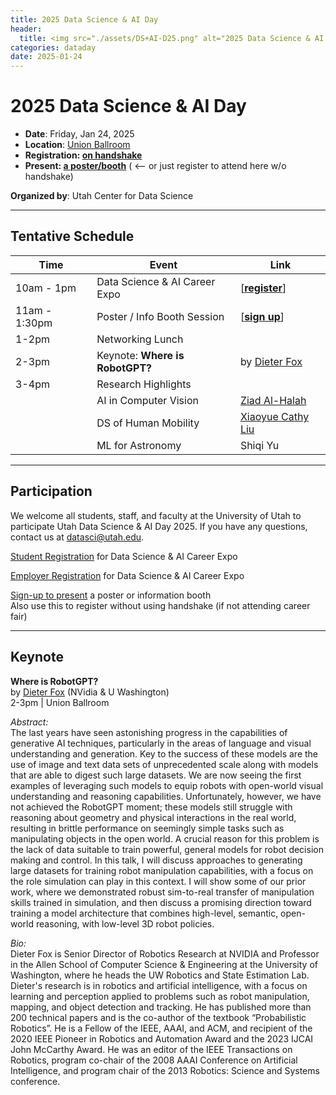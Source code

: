 ```yaml
---
title: 2025 Data Science & AI Day
header:
  title: <img src="./assets/DS+AI-D25.png" alt="2025 Data Science & AI Day">
categories: dataday
date: 2025-01-24
---
```


# 2025 Data Science & AI Day

- **Date**: Friday, Jan 24, 2025
- **Location**: [Union Ballroom](https://g.page/unionuofu)
- **Registration: [on handshake](https://utah.joinhandshake.com/career_fairs/53705/student_preview)**
- **Present: [a poster/booth](https://forms.gle/3nYDiEwDFQY1GP6FA)**  ( <-- or just register to attend here w/o handshake)

**Organized by**: Utah Center for Data Science


---

## Tentative Schedule

| Time | Event | Link |
| ----- | --------- | --- |
| 10am - 1pm | Data Science & AI Career Expo | [**[register](https://utah.joinhandshake.com/career_fairs/53705/student_preview)**] |
| 11am - 1:30pm | Poster / Info Booth Session | [**[sign up](https://forms.gle/3nYDiEwDFQY1GP6FA)**] |
| 1-2pm | Networking Lunch | |
| 2-3pm | Keynote: **Where is RobotGPT?** | by [Dieter Fox](https://homes.cs.washington.edu/~fox/) |
| 3-4pm | Research Highlights | |
|       | AI in Computer Vision | [Ziad Al-Halah](https://users.cs.utah.edu/~ziad/) |
|       | DS of Human Mobility | [Xiaoyue Cathy Liu](https://sites.google.com/view/xiaoyuecathyliu/) |
|       | ML for Astronomy | Shiqi Yu | 

---

## Participation

We welcome all students, staff, and faculty at the University of Utah to participate Utah Data Science & AI Day 2025. If you have any questions, contact us at [datasci@utah.edu](datasci@utah.edu).

[Student Registration](https://utah.joinhandshake.com/career_fairs/53705/student_preview) for Data Science & AI Career Expo 

[Employer Registration](https://app.joinhandshake.com/career_fairs/53705/employer_preview) for Data Science & AI Career Expo

[Sign-up to present](https://forms.gle/3nYDiEwDFQY1GP6FA) a poster or information booth \
Also use this to register without using handshake (if not attending career fair)

---

## Keynote  

**Where is RobotGPT?** \
by [Dieter Fox](https://homes.cs.washington.edu/~fox/) (NVidia & U Washington) \
2-3pm | Union Ballroom

*Abstract:* \
The last years have seen astonishing progress in the capabilities of generative AI techniques, particularly in the areas of language and visual understanding and generation. Key to the success of these models are the use of image and text data sets of unprecedented scale along with models that are able to digest such large datasets.  We are now seeing the first examples of leveraging such models to equip robots with open-world visual understanding and reasoning capabilities.  Unfortunately, however, we have not achieved the RobotGPT moment; these models still struggle with reasoning about geometry and physical interactions in the real world, resulting in brittle performance on seemingly simple tasks such as manipulating objects in the open world.  A crucial reason for this problem is the lack of data suitable to train powerful, general models for robot decision making and control.
In this talk, I will discuss approaches to generating large datasets for training robot manipulation capabilities, with a focus on the role simulation can play in this context.  I will show some of our prior work, where we demonstrated robust sim-to-real transfer of manipulation skills trained in simulation, and then discuss a promising direction toward training a model architecture that combines high-level, semantic, open-world reasoning, with low-level 3D robot policies. 
 
*Bio:* \
Dieter Fox is Senior Director of Robotics Research at NVIDIA and Professor in the Allen School of Computer Science & Engineering at the University of Washington, where he heads the UW Robotics and State Estimation Lab. Dieter's research is in robotics and artificial intelligence, with a focus on learning and perception applied to problems such as robot manipulation, mapping, and object detection and tracking. He has published more than 200 technical papers and is the co-author of the textbook “Probabilistic Robotics”. He is a Fellow of the IEEE, AAAI, and ACM, and recipient of the 2020 IEEE Pioneer in Robotics and Automation Award and the 2023 IJCAI John McCarthy Award.  He was an editor of the IEEE Transactions on Robotics, program co-chair of the 2008 AAAI Conference on Artificial Intelligence, and program chair of the 2013 Robotics: Science and Systems conference.


